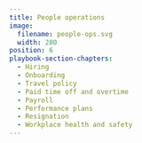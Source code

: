 ```yaml
---
title: People operations
image:
  filename: people-ops.svg
  width: 280
position: 6
playbook-section-chapters:
  - Hiring
  - Onboarding
  - Travel policy
  - Paid time off and overtime
  - Payroll
  - Performance plans
  - Resignation
  - Workplace health and safety
---
```

